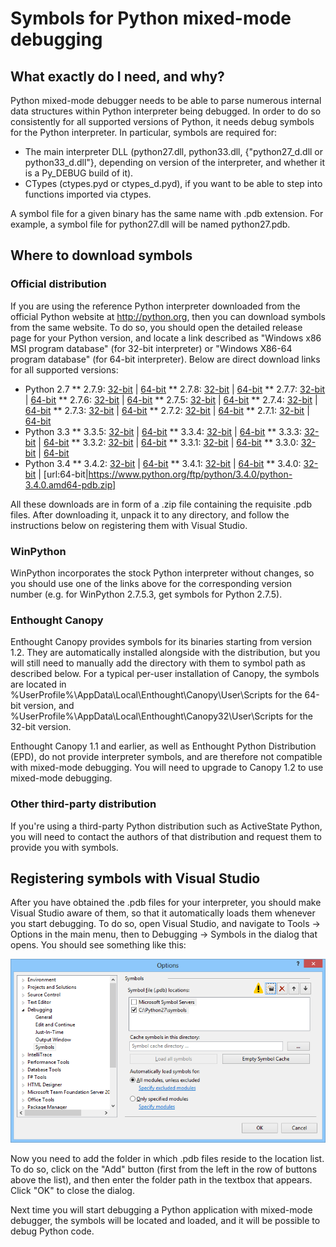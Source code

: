 # Symbols for Python mixed-mode debugging

## What exactly do I need, and why?

Python mixed-mode debugger needs to be able to parse numerous internal data structures within Python interpreter being debugged. In order to do so consistently for all supported versions of Python, it needs debug symbols for the Python interpreter. In particular, symbols are required for:

* The main interpreter DLL (python27.dll, python33.dll, {"python27_d.dll or python33_d.dll"}, depending on version of the interpreter, and whether it is a Py_DEBUG build of it).
* CTypes (ctypes.pyd or ctypes_d.pyd), if you want to be able to step into functions imported via ctypes.

A symbol file for a given binary has the same name with .pdb extension. For example, a symbol file for python27.dll will be named python27.pdb.

## Where to download symbols

### Official distribution

If you are using the reference Python interpreter downloaded from the official Python website at http://python.org, then you can download symbols from the same website. To do so, you should open the detailed release page for your Python version, and locate a link described as "Windows x86 MSI program database" (for 32-bit interpreter) or "Windows X86-64 program database" (for 64-bit interpreter). Below are direct download links for all supported versions:

* Python 2.7
** 2.7.9: [32-bit](https://www.python.org/ftp/python/2.7.9/python-2.7.9-pdb.zip) | [64-bit](https://www.python.org/ftp/python/2.7.9/python-2.7.9.amd64-pdb.zip)
** 2.7.8: [32-bit](https://www.python.org/ftp/python/2.7.8/python-2.7.8-pdb.zip) | [64-bit](https://www.python.org/ftp/python/2.7.8/python-2.7.8.amd64-pdb.zip)
** 2.7.7: [32-bit](https://www.python.org/ftp/python/2.7.7/python-2.7.7-pdb.zip) | [64-bit](https://www.python.org/ftp/python/2.7.7/python-2.7.7.amd64-pdb.zip)
** 2.7.6: [32-bit](http://python.org/ftp/python/2.7.6/python-2.7.6-pdb.zip) | [64-bit](http://python.org/ftp/python/2.7.6/python-2.7.6.amd64-pdb.zip)
** 2.7.5: [32-bit](http://python.org/ftp/python/2.7.5/python-2.7.5-pdb.zip) | [64-bit](http://python.org/ftp/python/2.7.5/python-2.7.5.amd64-pdb.zip)
** 2.7.4: [32-bit](http://python.org/ftp/python/2.7.4/python-2.7.4-pdb.zip) | [64-bit](http://python.org/ftp/python/2.7.4/python-2.7.4.amd64-pdb.zip)
** 2.7.3: [32-bit](http://python.org/ftp/python/2.7.3/python-2.7.3-pdb.zip) | [64-bit](http://python.org/ftp/python/2.7.3/python-2.7.3.amd64-pdb.zip)
** 2.7.2: [32-bit](http://python.org/ftp/python/2.7.2/python-2.7.2-pdb.zip) | [64-bit](http://python.org/ftp/python/2.7.2/python-2.7.2.amd64-pdb.zip)
** 2.7.1: [32-bit](http://python.org/ftp/python/2.7.1/python-2.7.1-pdb.zip) | [64-bit](http://python.org/ftp/python/2.7.1/python-2.7.1.amd64-pdb.zip)
* Python 3.3
** 3.3.5: [32-bit](http://www.python.org/ftp/python/3.3.5/python-3.3.5-pdb.zip) | [64-bit](http://www.python.org/ftp/python/3.3.5/python-3.3.5.amd64-pdb.zip)
** 3.3.4: [32-bit](http://python.org/ftp/python/3.3.4/python-3.3.4-pdb.zip) | [64-bit](http://python.org/ftp/python/3.3.4/python-3.3.4.amd64-pdb.zip)
** 3.3.3: [32-bit](http://python.org/ftp/python/3.3.3/python-3.3.3-pdb.zip) | [64-bit](http://python.org/ftp/python/3.3.3/python-3.3.3.amd64-pdb.zip)
** 3.3.2: [32-bit](http://python.org/ftp/python/3.3.2/python-3.3.2-pdb.zip) | [64-bit](http://python.org/ftp/python/3.3.2/python-3.3.2.amd64-pdb.zip)
** 3.3.1: [32-bit](http://python.org/ftp/python/3.3.1/python-3.3.1-pdb.zip) | [64-bit](http://python.org/ftp/python/3.3.1/python-3.3.1.amd64-pdb.zip)
** 3.3.0: [32-bit](http://python.org/ftp/python/3.3.0/python-3.3.0-pdb.zip) | [64-bit](http://python.org/ftp/python/3.3.0/python-3.3.0.amd64-pdb.zip)
* Python 3.4
** 3.4.2: [32-bit](https://www.python.org/ftp/python/3.4.2/python-3.4.2-pdb.zip) | [64-bit](https://www.python.org/ftp/python/3.4.2/python-3.4.2.amd64-pdb.zip)
** 3.4.1: [32-bit](https://www.python.org/ftp/python/3.4.1/python-3.4.1-pdb.zip) | [64-bit](https://www.python.org/ftp/python/3.4.1/python-3.4.1.amd64-pdb.zip)
** 3.4.0: [32-bit](https://www.python.org/ftp/python/3.4.0/python-3.4.0-pdb.zip) | [url:64-bit|https://www.python.org/ftp/python/3.4.0/python-3.4.0.amd64-pdb.zip]

All these downloads are in form of a .zip file containing the requisite .pdb files. After downloading it, unpack it to any directory, and follow the instructions below on registering them with Visual Studio.

### WinPython

WinPython incorporates the stock Python interpreter without changes, so you should use one of the links above for the corresponding version number (e.g. for WinPython 2.7.5.3, get symbols for Python 2.7.5).

### Enthought Canopy

Enthought Canopy provides symbols for its binaries starting from version 1.2. They are automatically installed alongside with the distribution, but you will still need to manually add the directory with them to symbol path as described below. For a typical per-user installation of Canopy, the symbols are located in %UserProfile%\AppData\Local\Enthought\Canopy\User\Scripts for the 64-bit version, and %UserProfile%\AppData\Local\Enthought\Canopy32\User\Scripts for the 32-bit version.

Enthought Canopy 1.1 and earlier, as well as Enthought Python Distribution (EPD), do not provide interpreter symbols, and are therefore not compatible with mixed-mode debugging. You will need to upgrade to Canopy 1.2 to use mixed-mode debugging.

### Other third-party distribution

If you're using a third-party Python distribution such as ActiveState Python, you will need to contact the authors of that distribution and request them to provide you with symbols. 

## Registering symbols with Visual Studio

After you have obtained the .pdb files for your interpreter, you should make Visual Studio aware of them, so that it automatically loads them whenever you start debugging. To do so, open Visual Studio, and navigate to Tools -> Options in the main menu, then to Debugging -> Symbols in the dialog that opens. You should see something like this:

![Mixed Mode Symbols](Images/MMDSymbols.png)

Now you need to add the folder in which .pdb files reside to the location list. To do so, click on the "Add" button (first from the left in the row of buttons above the list), and then enter the folder path in the textbox that appears. Click "OK" to close the dialog.

Next time you will start debugging a Python application with mixed-mode debugger, the symbols will be located and loaded, and it will be possible to debug Python code.


